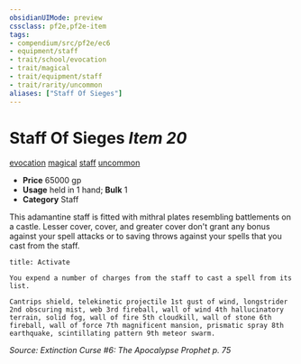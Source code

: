 ```yaml
---
obsidianUIMode: preview
cssclass: pf2e,pf2e-item
tags:
- compendium/src/pf2e/ec6
- equipment/staff
- trait/school/evocation
- trait/magical
- trait/equipment/staff
- trait/rarity/uncommon
aliases: ["Staff Of Sieges"]
---
```

# Staff Of Sieges *Item 20*  
[evocation](evocation.md)  [magical](magical.md)  [staff](rules/traits/staff.md)  [uncommon](uncommon.md)  

- **Price** 65000 gp
- **Usage** held in 1 hand; **Bulk** 1
- **Category** Staff

This adamantine staff is fitted with mithral plates resembling battlements on a castle. Lesser cover, cover, and greater cover don't grant any bonus against your spell attacks or to saving throws against your spells that you cast from the staff.

```ad-embed-ability
title: Activate

You expend a number of charges from the staff to cast a spell from its list.

Cantrips shield, telekinetic projectile 1st gust of wind, longstrider 2nd obscuring mist, web 3rd fireball, wall of wind 4th hallucinatory terrain, solid fog, wall of fire 5th cloudkill, wall of stone 6th fireball, wall of force 7th magnificent mansion, prismatic spray 8th earthquake, scintillating pattern 9th meteor swarm.
```

*Source: Extinction Curse #6: The Apocalypse Prophet p. 75*